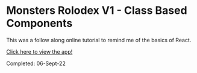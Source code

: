 # Monsters Rolodex V1 - Class Based Components

<p>This was a follow along online tutorial to remind me of the basics of React.</p>

[Click here to view the app!](https://www.monsters-rolodexv1.netlify.app)
<p>Completed: 06-Sept-22</p>